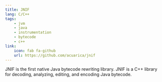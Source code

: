 ```yaml
---
title: JNIF
lang: C/C++
tags:
    - jvm
    - java
    - instrumentation
    - bytecode
    - c++
link:
    icon: fab fa-github
    url: https://github.com/acuarica/jnif
---
```


JNIF is the first native Java bytecode rewriting library.
JNIF is a C++ library for decoding, analyzing, editing, and encoding Java bytecode.
